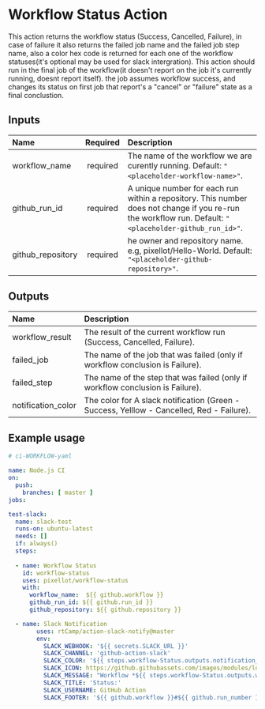 # Workflow Status Action 

This action returns the workflow status (Success, Cancelled, Failure), in case of failure it also returns the failed job name and the failed job step name, also a color hex code is returned  for each one of the workflow statuses(it's optional may be used for slack intergration).
This action should run in the final job of the workflow(it doesn't report on the job it's currently running, doesnt report itself).
the job assumes workflow success, and changes its status on first job that report's a "cancel" or "failure" state as a final conclustion.

## Inputs

| Name             | Required | Description                                                                                            |
| :---             |   :---:  | :---                                                                                                   |
| workflow_name    | required | The name of the workflow we are curently running. Default: `"<placeholder-workflow-name>"`.            |
| github_run_id    | required | A unique number for each run within a repository. This number does not change if you re-run the workflow run. Default: `"<placeholder-github_run_id>"`.                                                                                                         |
| github_repository| required | he owner and repository name. e.g, pixellot/Hello-World. Default: `"<placeholder-github-repository>"`. |        


## Outputs

| Name                  | Description                                                                               |
| :---                  | :---                                                                                      |
| workflow_result       | The result of the current workflow run (Success, Cancelled, Failure).                     |
| failed_job            | The name of the job that was failed (only if workflow conclusion is Failure).             |
| failed_step           | The name of the step that was failed (only if workflow conclusion is Failure).            | 
| notification_color    | The color for A slack notification (Green - Success, Yelllow - Cancelled, Red - Failure). |

## Example usage
```yaml
# ci-WORKFLOW-yaml

name: Node.js CI
on:
  push:
    branches: [ master ]    
jobs:

test-slack:
  name: slack-test
  runs-on: ubuntu-latest
  needs: []
  if: always()
  steps:
  
  - name: Workflow Status 
    id: workflow-status
    uses: pixellot/workflow-status
    with:
      workflow_name:  ${{ github.workflow }}
      github_run_id: ${{ github.run_id }}
      github_repository: ${{ github.repository }}

  - name: Slack Notification
        uses: rtCamp/action-slack-notify@master
        env:
          SLACK_WEBHOOK: '${{ secrets.SLACK_URL }}'
          SLACK_CHANNEL: 'github-action-slack'
          SLACK_COLOR: '${{ steps.workflow-Status.outputs.notification_color }}'
          SLACK_ICON: https://github.githubassets.com/images/modules/logos_page/Octocat.png?size=48
          SLACK_MESSAGE: "Workflow *${{ steps.workflow-Status.outputs.workflow_result }}*\nJob: ${{ steps.workflow-Status.outputs.failed_job }}\nStep: ${{ steps.workflow-Status.outputs.failed_step }}"
          SLACK_TITLE: 'Status:'
          SLACK_USERNAME: GitHub Action
          SLACK_FOOTER: '${{ github.workflow }}#${{ github.run_number }}'    
    
```
